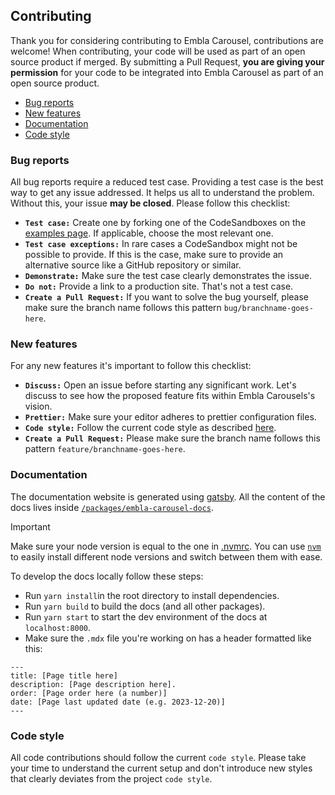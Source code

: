 ## Contributing

Thank you for considering contributing to Embla Carousel, contributions are welcome! When contributing, your code will be used as part of an open source product if merged. By submitting a Pull Request, **you are giving your permission** for your code to be integrated into Embla Carousel as part of an open source product.

- [Bug reports](#bug-reports)
- [New features](#new-features)
- [Documentation](#documentation)
- [Code style](#code-style)

### Bug reports

All bug reports require a reduced test case. Providing a test case is the best way to get any issue addressed. It helps us all to understand the problem. Without this, your issue **may be closed**. Please follow this checklist:

- **`Test case:`** Create one by forking one of the CodeSandboxes on the [examples page](https://www.embla-carousel.com/examples/). If applicable, choose the most relevant one.
- **`Test case exceptions:`** In rare cases a CodeSandbox might not be possible to provide. If this is the case, make sure to provide an alternative source like a GitHub repository or similar.
- **`Demonstrate:`** Make sure the test case clearly demonstrates the issue.
- **`Do not:`** Provide a link to a production site. That's not a test case.
- **`Create a Pull Request:`** If you want to solve the bug yourself, please make sure the branch name follows this pattern `bug/branchname-goes-here`.

### New features

For any new features it's important to follow this checklist:

- **`Discuss:`** Open an issue before starting any significant work. Let's discuss to see how the proposed feature fits within Embla Carousels's vision.
- **`Prettier:`** Make sure your editor adheres to prettier configuration files.
- **`Code style:`** Follow the current code style as described [here](#code-style).
- **`Create a Pull Request:`** Please make sure the branch name follows this pattern `feature/branchname-goes-here`.

### Documentation

The documentation website is generated using [gatsby](https://github.com/gatsbyjs/gatsby). All the content of the docs lives inside [`/packages/embla-carousel-docs`](https://github.com/davidjerleke/embla-carousel/tree/master/packages/embla-carousel-docs).

> [!IMPORTANT]  
> Make sure your node version is equal to the one in [.nvmrc](https://github.com/davidjerleke/embla-carousel/blob/master/.nvmrc). You can use [`nvm`](https://github.com/nvm-sh/nvm) to easily install different node versions and switch between them with ease.

To develop the docs locally follow these steps:

- Run `yarn install`in the root directory to install dependencies.
- Run `yarn build` to build the docs (and all other packages).
- Run `yarn start` to start the dev environment of the docs at `localhost:8000`.
- Make sure the `.mdx` file you're working on has a header formatted like this:

```
---
title: [Page title here]
description: [Page description here].
order: [Page order here (a number)]
date: [Page last updated date (e.g. 2023-12-20)]
---
```

### Code style

All code contributions should follow the current `code style`. Please take your time to understand the current setup and don't introduce new styles that clearly deviates from the project `code style`.
